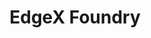 ---
image: /assets/images/projects/edgex-foundry.png
title: EdgeX Foundry
url: https://www.edgexfoundry.org/
---